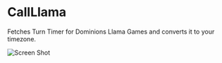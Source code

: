 # CallLlama
Fetches Turn Timer for Dominions Llama Games and converts it to your timezone. 

![Screen Shot](https://image.prntscr.com/image/uEBq0GuoR_utcptZK-hhFg.png)
